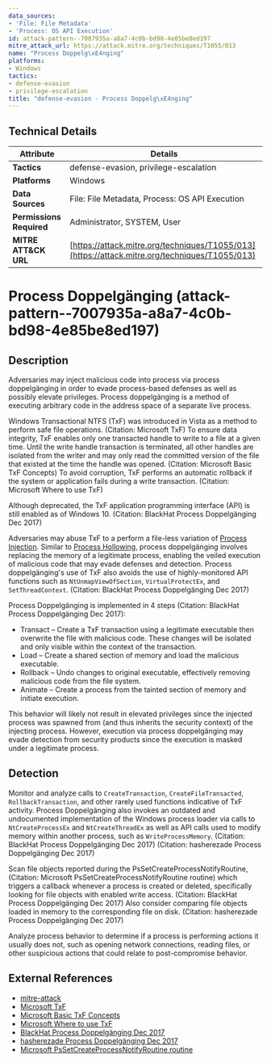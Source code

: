 ```yaml
---
data_sources:
- 'File: File Metadata'
- 'Process: OS API Execution'
id: attack-pattern--7007935a-a8a7-4c0b-bd98-4e85be8ed197
mitre_attack_url: https://attack.mitre.org/techniques/T1055/013
name: "Process Doppelg\xE4nging"
platforms:
- Windows
tactics:
- defense-evasion
- privilege-escalation
title: "defense-evasion - Process Doppelg\xE4nging"
---
```


## Technical Details

| Attribute | Details |
|-----------|----------|
| **Tactics** | defense-evasion, privilege-escalation |
| **Platforms** | Windows |
| **Data Sources** | File: File Metadata, Process: OS API Execution |
| **Permissions Required** | Administrator, SYSTEM, User |
| **MITRE ATT&CK URL** | [https://attack.mitre.org/techniques/T1055/013](https://attack.mitre.org/techniques/T1055/013) |

# Process Doppelgänging (attack-pattern--7007935a-a8a7-4c0b-bd98-4e85be8ed197)

## Description
Adversaries may inject malicious code into process via process doppelgänging in order to evade process-based defenses as well as possibly elevate privileges. Process doppelgänging is a method of executing arbitrary code in the address space of a separate live process. 

Windows Transactional NTFS (TxF) was introduced in Vista as a method to perform safe file operations. (Citation: Microsoft TxF) To ensure data integrity, TxF enables only one transacted handle to write to a file at a given time. Until the write handle transaction is terminated, all other handles are isolated from the writer and may only read the committed version of the file that existed at the time the handle was opened. (Citation: Microsoft Basic TxF Concepts) To avoid corruption, TxF performs an automatic rollback if the system or application fails during a write transaction. (Citation: Microsoft Where to use TxF)

Although deprecated, the TxF application programming interface (API) is still enabled as of Windows 10. (Citation: BlackHat Process Doppelgänging Dec 2017)

Adversaries may abuse TxF to a perform a file-less variation of [Process Injection](https://attack.mitre.org/techniques/T1055). Similar to [Process Hollowing](https://attack.mitre.org/techniques/T1055/012), process doppelgänging involves replacing the memory of a legitimate process, enabling the veiled execution of malicious code that may evade defenses and detection. Process doppelgänging's use of TxF also avoids the use of highly-monitored API functions such as <code>NtUnmapViewOfSection</code>, <code>VirtualProtectEx</code>, and <code>SetThreadContext</code>. (Citation: BlackHat Process Doppelgänging Dec 2017)

Process Doppelgänging is implemented in 4 steps (Citation: BlackHat Process Doppelgänging Dec 2017):

* Transact – Create a TxF transaction using a legitimate executable then overwrite the file with malicious code. These changes will be isolated and only visible within the context of the transaction.
* Load – Create a shared section of memory and load the malicious executable.
* Rollback – Undo changes to original executable, effectively removing malicious code from the file system.
* Animate – Create a process from the tainted section of memory and initiate execution.

This behavior will likely not result in elevated privileges since the injected process was spawned from (and thus inherits the security context) of the injecting process. However, execution via process doppelgänging may evade detection from security products since the execution is masked under a legitimate process. 

## Detection
Monitor and analyze calls to <code>CreateTransaction</code>, <code>CreateFileTransacted</code>, <code>RollbackTransaction</code>, and other rarely used functions indicative of TxF activity. Process Doppelgänging also invokes an outdated and undocumented implementation of the Windows process loader via calls to <code>NtCreateProcessEx</code> and <code>NtCreateThreadEx</code> as well as API calls used to modify memory within another process, such as <code>WriteProcessMemory</code>. (Citation: BlackHat Process Doppelgänging Dec 2017) (Citation: hasherezade Process Doppelgänging Dec 2017)

Scan file objects reported during the PsSetCreateProcessNotifyRoutine, (Citation: Microsoft PsSetCreateProcessNotifyRoutine routine) which triggers a callback whenever a process is created or deleted, specifically looking for file objects with enabled write access. (Citation: BlackHat Process Doppelgänging Dec 2017) Also consider comparing file objects loaded in memory to the corresponding file on disk. (Citation: hasherezade Process Doppelgänging Dec 2017)

Analyze process behavior to determine if a process is performing actions it usually does not, such as opening network connections, reading files, or other suspicious actions that could relate to post-compromise behavior.

## External References
- [mitre-attack](https://attack.mitre.org/techniques/T1055/013)
- [Microsoft TxF](https://msdn.microsoft.com/library/windows/desktop/bb968806.aspx)
- [Microsoft Basic TxF Concepts](https://msdn.microsoft.com/library/windows/desktop/dd979526.aspx)
- [Microsoft Where to use TxF](https://msdn.microsoft.com/library/windows/desktop/aa365738.aspx)
- [BlackHat Process Doppelgänging Dec 2017](https://www.blackhat.com/docs/eu-17/materials/eu-17-Liberman-Lost-In-Transaction-Process-Doppelganging.pdf)
- [hasherezade Process Doppelgänging Dec 2017](https://hshrzd.wordpress.com/2017/12/18/process-doppelganging-a-new-way-to-impersonate-a-process/)
- [Microsoft PsSetCreateProcessNotifyRoutine routine](https://msdn.microsoft.com/library/windows/hardware/ff559951.aspx)
